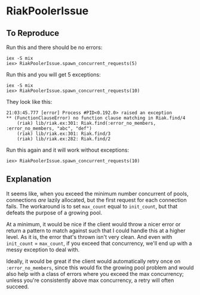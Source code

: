 # RiakPoolerIssue

## To Reproduce

Run this and there should be no errors:

    iex -S mix
    iex> RiakPoolerIssue.spawn_concurrent_requests(5)

Run this and you will get 5 exceptions:

    iex -S mix
    iex> RiakPoolerIssue.spawn_concurrent_requests(10)

They look like this:

```
21:03:45.777 [error] Process #PID<0.192.0> raised an exception
** (FunctionClauseError) no function clause matching in Riak.find/4
    (riak) lib/riak.ex:301: Riak.find(:error_no_members, :error_no_members, "abc", "def")
    (riak) lib/riak.ex:301: Riak.find/3
    (riak) lib/riak.ex:282: Riak.find/2
```

Run this again and it will work without exceptions:

    iex> RiakPoolerIssue.spawn_concurrent_requests(10)

## Explanation

It seems like, when you exceed the minimum number concurrent of pools,
connections _are_ lazily allocated, but the first request for each connection
fails. The workaround is to set `max_count` equal to `init_count`, but that
defeats the purpose of a growing pool.

At a minimum, it would be nice if the client would throw a nicer error or
return a pattern to match against such that I could handle this at a higher
level. As it is, the error that's thrown isn't very clean. And even with
`init_count` = `max_count`, if you exceed that concurrency, we'll end up with a
messy exception to deal with.

Ideally, it would be great if the client would automatically retry once on
`:error_no_members`, since this would fix the growing pool problem and would
also help with a class of errors where you exceed the max concurrency; unless
you're consistently above max concurrency, a retry will often succeed.
